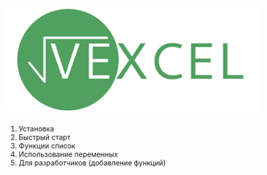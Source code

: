 <h1 align="center">
  <img src="./logo.png" alt="vexcel">

</h1>


1) Установка
2) Быстрый старт
4) Функции список
5) Использование переменных
6) Для разработчиков (добавление функций) 
